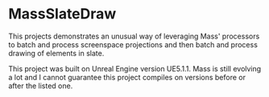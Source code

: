# MassSlateDraw
This projects demonstrates an unusual way of leveraging Mass' processors to batch and process screenspace projections and then batch and process drawing of elements in slate.

This project was built on Unreal Engine version UE5.1.1.
Mass is still evolving a lot and I cannot guarantee this project compiles on versions before or after the listed one.
